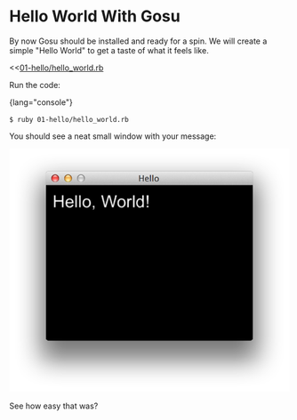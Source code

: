 # Hello World With Gosu

By now Gosu should be installed and ready for a spin. We will create a simple "Hello World" to get
a taste of what it feels like.

<<[01-hello/hello_world.rb](code/01-hello/hello_world.rb)

Run the code:

{lang="console"}
~~~~~~~~
$ ruby 01-hello/hello_world.rb
~~~~~~~~

You should see a neat small window with your message:

![Hello World](images/01-hello.png)

See how easy that was?


